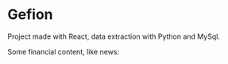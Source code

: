 # Gefion
Project made with React, data extraction with Python and MySql.

Some financial content, like news:

